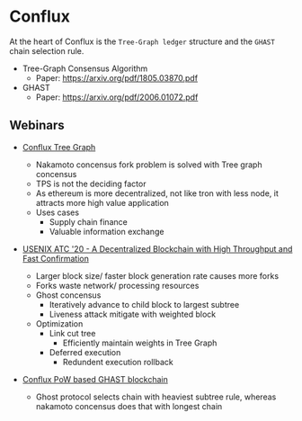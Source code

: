 # Conflux
At the heart of Conflux is the `Tree-Graph ledger` structure and the `GHAST` chain selection rule.

- Tree-Graph Consensus Algorithm
    - Paper: https://arxiv.org/pdf/1805.03870.pdf
- GHAST
    - Paper: https://arxiv.org/pdf/2006.01072.pdf

## Webinars
- [Conflux Tree Graph](https://youtu.be/zX-bVTEKOiQ)
    - Nakamoto concensus fork problem is solved with Tree graph concensus
    - TPS is not the deciding factor
    - As ethereum is more decentralized, not like tron with less node, it attracts more high value application
    - Uses cases
        - Supply chain finance
        - Valuable information exchange

- [USENIX ATC '20 - A Decentralized Blockchain with High Throughput and Fast Confirmation](https://youtu.be/mZvSIVNHTRk)
    - Larger block size/ faster block generation rate causes more forks
    - Forks waste network/ processing resources
    - Ghost concensus
        - Iteratively advance to child block to largest subtree
        - Liveness attack mitigate with weighted block
    - Optimization
        - Link cut tree
            - Efficiently maintain weights in Tree Graph
        - Deferred execution
            - Redundent execution rollback

- [Conflux PoW based GHAST blockchain](https://youtu.be/8rxMrvhzk8Y)
    - Ghost protocol selects chain with heaviest subtree rule, whereas nakamoto concensus does that with longest chain